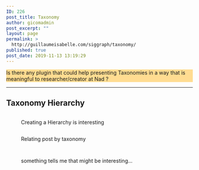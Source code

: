 ```yaml
---
ID: 226
post_title: Taxonomy
author: gicomadmin
post_excerpt: ""
layout: page
permalink: >
  http://guillaumeisabelle.com/siggraph/taxonomy/
published: true
post_date: 2019-11-13 13:19:29
---
```

<!-- wp:paragraph -->



<!-- /wp:paragraph -->

<!-- wp:paragraph {"customBackgroundColor":"#ffdc91"} -->

<p style="background-color:#ffdc91" class="has-background">
  Is there any plugin that could help presenting Taxonomies in a way that is meaningful to researcher/creator at Nad ?
</p>

<!-- /wp:paragraph -->

<!-- wp:separator -->

<hr class="wp-block-separator" />

<!-- /wp:separator -->

<!-- wp:heading -->

## Taxonomy Hierarchy

<!-- /wp:heading -->

<!-- wp:image {"id":230} --><figure class="wp-block-image">

<img src="http://guillaumeisabelle.com/siggraph/wp-content/uploads/sites/25/2019/11/image-25.png" alt="" class="wp-image-230" /><figcaption>Creating a Hierarchy is interesting</figcaption></figure> <!-- /wp:image -->

<!-- wp:image {"id":232} --><figure class="wp-block-image">

<img src="http://guillaumeisabelle.com/siggraph/wp-content/uploads/sites/25/2019/11/image-26.png" alt="" class="wp-image-232" /><figcaption>Relating post by taxonomy</figcaption></figure> <!-- /wp:image -->

<!-- wp:image {"id":234,"linkDestination":"custom"} --><figure class="wp-block-image">

<a href="https://wordpress.org/plugins/taxonomy-images/" target="_blank" rel="noreferrer noopener"><img src="http://guillaumeisabelle.com/siggraph/wp-content/uploads/sites/25/2019/11/image-27.png" alt="" class="wp-image-234" /></a></figure> <!-- /wp:image -->

<!-- wp:image {"id":236,"linkDestination":"custom"} --><figure class="wp-block-image">

<a href="https://wordpress.org/plugins/wp-meta-data-filter-and-taxonomy-filter/" target="_blank" rel="noreferrer noopener"><img src="http://guillaumeisabelle.com/siggraph/wp-content/uploads/sites/25/2019/11/image-28.png" alt="" class="wp-image-236" /></a><figcaption>something tells me that might be interesting...</figcaption></figure> <!-- /wp:image -->